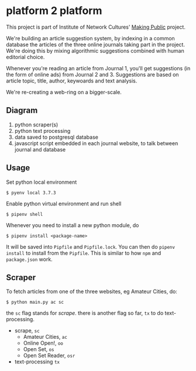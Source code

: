 platform 2 platform
===================

This project is part of Institute of Network Cultures' [Making Public](http://networkcultures.org/makingpublic/) project.

We're building an article suggestion system, by indexing in a common database the articles of the three online journals taking part in the project. We're doing this by mixing algorithmic suggestions combined with human editorial choice.

Whenever you're reading an article from Journal 1, you'll get suggestions (in the form of online ads) from Journal 2 and 3. Suggestions are based on article topic, title, author, keywoards and text analysis.

We're re-creating a web-ring on a bigger-scale.

## Diagram

1. python scraper(s)
2. python text processing
3. data saved to postgresql database
4. javascript script embedded in each journal website, to talk between journal and database

## Usage

Set python local environment

    $ pyenv local 3.7.3

Enable python virtual environment and run shell

    $ pipenv shell
    
Whenever you need to install a new python module, do

    $ pipenv install <package-name>
    
It will be saved into `Pipfile` and `Pipfile.lock`. You can then do `pipenv install` to install from the `Pipfile`. This is similar to how `npm` and `package.json` work.

## Scraper

To fetch articles from one of the three websites, eg Amateur Cities, do:

    $ python main.py ac sc

the `sc` flag stands for *scrape*. there is another flag so far, `tx` to do text-processing.

- scrape, `sc`
  - Amateur Cities, `ac`
  - Online Open!, `oo`
  - Open Set, `os`
  - Open Set Reader, `osr`
- text-processing `tx`
